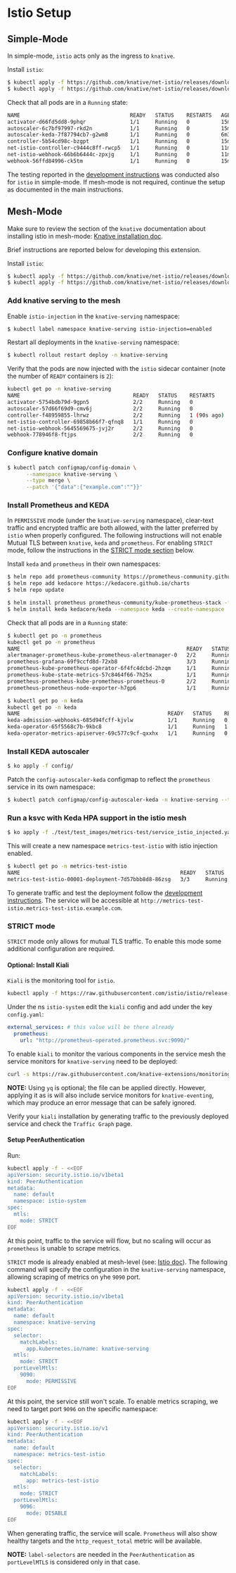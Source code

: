 # Istio Setup 

## Simple-Mode

In simple-mode, `istio` acts only as the ingress to `knative`. 

Install `istio`:

```bash
$ kubectl apply -f https://github.com/knative/net-istio/releases/download/knative-v1.16.0/istio.yaml
$ kubectl apply -f https://github.com/knative/net-istio/releases/download/knative-v1.16.0/net-istio.yaml
```

Check that all pods are in a `Running` state:

```bash
NAME                                   READY   STATUS    RESTARTS   AGE
activator-d66fd5dd8-9phqr              1/1     Running   0          15m
autoscaler-6c7bf97997-rkd2n            1/1     Running   0          15m
autoscaler-keda-7f87794cb7-g2wm8       1/1     Running   0          6m32s
controller-5b54cd98c-bzgpt             1/1     Running   0          15m
net-istio-controller-c9444c8ff-rwcp5   1/1     Running   0          11m
net-istio-webhook-66b6b6444c-zpxjg     1/1     Running   0          11m
webhook-56ffd84996-ck5tm               1/1     Running   0          15m
```

The testing reported in the [development instructions](./DEVELOPMENT.md) was conducted also for `istio` in simple-mode. 
If mesh-mode is not required, continue the setup as documented in the main instructions. 

## Mesh-Mode 

Make sure to review the section of the `knative` documentation about installing istio in mesh-mode: [Knative installation doc](https://knative.dev/docs/admin/install/serving/install-serving-with-yaml/#install-a-networking-layer).

Brief instructions are reported below for developing this extension.

Install `istio`:

```bash
$ kubectl apply -f https://github.com/knative/net-istio/releases/download/knative-v1.16.0/istio.yaml
$ kubectl apply -f https://github.com/knative/net-istio/releases/download/knative-v1.16.0/net-istio.yaml
```

### Add knative serving to the mesh

Enable `istio-injection` in the `knative-serving` namespace:

```bash
$ kubectl label namespace knative-serving istio-injection=enabled
```

Restart all deployments in the `knative-serving` namespace:

```bash
$ kubectl rollout restart deploy -n knative-serving
```

Verify that the pods are now injected with the `istio` sidecar container (note the number of `READY` containers is `2`):

```bash
kubectl get po -n knative-serving
NAME                                    READY   STATUS    RESTARTS      AGE
activator-5754bdb79d-9gpn5              2/2     Running   0             91s
autoscaler-57d66f69d9-cmv6j             2/2     Running   0             91s
controller-f48959855-lhrwz              2/2     Running   1 (90s ago)   91s
net-istio-controller-69858b66f7-qfnq8   1/1     Running   0             91s
net-istio-webhook-5645569675-jvj2r      2/2     Running   0             91s
webhook-778946f8-ftjps                  2/2     Running   0             91s
```

### Configure knative domain 

```bash
$ kubectl patch configmap/config-domain \
      --namespace knative-serving \
      --type merge \
      --patch '{"data":{"example.com":""}}'
```

### Install Prometheus and KEDA

In `PERMISSIVE` mode (under the `knative-serving` namespace), clear-text traffic and encrypted traffic are both allowed, with the latter preferred by `istio` when properly configured. The following instructions will not enable Mutual TLS between `knative`, `keda` and `prometheus`. For enabling `STRICT` mode, follow the instructions in the [STRICT mode section](#strict-mode) below.

Install `keda` and `prometheus` in their own namespaces:
```bash
$ helm repo add prometheus-community https://prometheus-community.github.io/helm-charts
$ helm repo add kedacore https://kedacore.github.io/charts
$ helm repo update

$ helm install prometheus prometheus-community/kube-prometheus-stack -f prometheus_values.yaml --namespace prometheus --create-namespace
$ helm install keda kedacore/keda --namespace keda --create-namespace
```

Check that all pods are in a `Running` state:

```bash
$ kubectl get po -n prometheus
kubectl get po -n prometheus
NAME                                                     READY   STATUS    RESTARTS   AGE
alertmanager-prometheus-kube-prometheus-alertmanager-0   2/2     Running   0          75s
prometheus-grafana-69f9ccfd8d-72xb8                      3/3     Running   0          87s
prometheus-kube-prometheus-operator-6f4fc4dcbd-2hzqm     1/1     Running   0          87s
prometheus-kube-state-metrics-57c8464f66-7h25x           1/1     Running   0          87s
prometheus-prometheus-kube-prometheus-prometheus-0       2/2     Running   0          75s
prometheus-prometheus-node-exporter-h7gp6                1/1     Running   0          87s
```

```bash
$ kubectl get po -n keda
kubectl get po -n keda
NAME                                               READY   STATUS    RESTARTS      AGE
keda-admission-webhooks-685d94fcff-kjvlw           1/1     Running   0             80s
keda-operator-65f5568c7b-9kbc8                     1/1     Running   1 (73s ago)   80s
keda-operator-metrics-apiserver-69c577c9cf-qxxhx   1/1     Running   0             80s
```

### Install KEDA autoscaler

```bash
$ ko apply -f config/
```

Patch the `config-autoscaler-keda` configmap to reflect the `prometheus` service in its own namespace:

```bash
$ kubectl patch configmap/config-autoscaler-keda -n knative-serving --type merge -p '{"data": { "autoscaler.keda.prometheus-address": "http://prometheus-operated.prometheus.svc:9090"}}'
```

### Run a ksvc with Keda HPA support in the istio mesh

```bash
$ ko apply -f ./test/test_images/metrics-test/service_istio_injected.yaml -- -n metrics-test-istio
```

This will create a new namespace `metrics-test-istio` with istio injection enabled.

```bash
$ kubectl get po -n metrics-test-istio
NAME                                                   READY   STATUS    RESTARTS   AGE
metrics-test-istio-00001-deployment-7d57bbb8d8-86zsg   3/3     Running   0          77s
```

To generate traffic and test the deployment follow the [development instructions](./DEVELOPMENT.md). The service will be accessible at `http://metrics-test-istio.metrics-test-istio.example.com`.

### STRICT mode

`STRICT` mode only allows for mutual TLS traffic. To enable this mode some additional configuration are required.

#### Optional: Install Kiali

`Kiali` is the monitoring tool for `istio`.

```bash
kubectl apply -f https://raw.githubusercontent.com/istio/istio/release-1.22/samples/addons/kiali.yaml
```

Under the ns `istio-system` edit the `kiali` config and add under the key `config.yaml`:

```yaml
external_services: # this value will be there already
  prometheus:
    url: "http://prometheus-operated.prometheus.svc:9090/"
```

To enable `kiali` to monitor the various components in the service mesh the service monitors for `knative-serving` need to be deployed:

```bash
curl -s https://raw.githubusercontent.com/knative-extensions/monitoring/refs/heads/main/servicemonitor.yaml | yq 'select(.metadata.namespace == "knative-serving")' | kubectl apply -f -
```

**NOTE:** Using `yq` is optional; the file can be applied directly. However, applying it as is will also include service monitors for `knative-eventing`, which may produce an error message that can be safely ignored.

Verify your `kiali` installation by generating traffic to the previously deployed service and check the `Traffic Graph` page. 

#### Setup PeerAuthentication

Run:

```bash
kubectl apply -f - <<EOF
apiVersion: security.istio.io/v1beta1
kind: PeerAuthentication
metadata:
  name: default
  namespace: istio-system
spec:
  mtls:
    mode: STRICT
EOF
```

At this point, traffic to the service will flow, but no scaling will occur as `prometheus` is unable to scrape metrics.

`STRICT` mode is already enabled at mesh-level (see: [Istio doc](https://istio.io/latest/docs/reference/config/security/peer_authentication/)). 
The following command will specify the configuration in the `knative-serving` namespace, allowing scraping of metrics on yhe `9090` port.

```bash
kubectl apply -f - <<EOF
apiVersion: security.istio.io/v1beta1
kind: PeerAuthentication
metadata:
  name: default
  namespace: knative-serving
spec:
  selector:
    matchLabels:
      app.kubernetes.io/name: knative-serving
  mtls:
    mode: STRICT
  portLevelMtls:
    9090:
      mode: PERMISSIVE
EOF
```

At this point, the service still won't scale. To enable metrics scraping, we need to target port `9096` on the specific namespace:

```bash
kubectl apply -f - <<EOF
apiVersion: security.istio.io/v1
kind: PeerAuthentication
metadata:
  name: default
  namespace: metrics-test-istio
spec:
  selector:
    matchLabels:
      app: metrics-test-istio
  mtls:
    mode: STRICT
  portLevelMtls:
    9096:
      mode: DISABLE
EOF
```

When generating traffic, the service will scale. `Prometheus` will also show healthy targets and the `http_request_total` metric will be available.

**NOTE:** `label-selectors` are needed in the `PeerAuthentication` as `portLevelMTLS` is considered only in that case. 